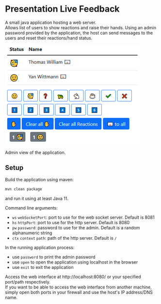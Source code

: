 # Presentation Live Feedback

A small java application hosting a web server.  
Allows list of users to show reactions and raise their hands. Using an admin password provided by the application, the
host can send messages to the users and reset their reactions/hand status.

![Screenshot of the application with two users as admin](doc/application-screenshot.png)

Admin view of the application.

## Setup

Build the application using maven:

```bash
mvn clean package
```

and run it using at least Java 11.

Command line arguments:

- `ws` `webSocketPort`: port to use for the web socket server. Default is 8081
- `hs` `httpPort`: port to use for the http server. Default is 8080
- `pw` `password`: password to use for the admin. Default is a random alphanumeric string
- `ctx` `context` `path`: path of the http server. Default is `/`

In the running application process:

- use `password` to print the admin password
- use `open` to open the application using localhost in the browser
- use `exit` to exit the application

Access the web interface at http://localhost:8080/ or your specified port/path respectively.  
If you want to be able to access the web interface from another machine, simply open both ports in your firewall and use
the host's IP address/DNS name.
